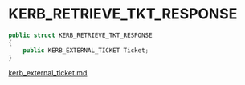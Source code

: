 # KERB\_RETRIEVE\_TKT\_RESPONSE

```csharp
public struct KERB_RETRIEVE_TKT_RESPONSE
{
    public KERB_EXTERNAL_TICKET Ticket;
}
```

[kerb\_external\_ticket.md](kerb\_external\_ticket.md "mention")
